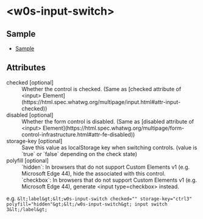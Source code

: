 # &lt;w0s-input-switch&gt;

## Sample

- [Sample](https://saekitominaga.github.io/customelements-input-switch/sample.html)

## Attributes

<dl>
<dt>checked [optional]</dt>
<dd>Whether the control is checked. (Same as [checked attribute of &lt;input&gt; Element](https://html.spec.whatwg.org/multipage/input.html#attr-input-checked))</dd>
<dt>disabled [optional]</dt>
<dd>Whether the form control is disabled. (Same as [disabled attribute of &lt;input&gt; Element](https://html.spec.whatwg.org/multipage/form-control-infrastructure.html#attr-fe-disabled))</dd>
<dt>storage-key [optional]</dt>
<dd>Save this value as localStorage key when switching controls. (value is `true` or `false` depending on the check state)</dd>
<dt>polyfill [optional]</dt>
<dd>`hidden`: In browsers that do not support Custom Elements v1 (e.g. Microsoft Edge 44), hide the associated with this control.</dd>
<dd>`checkbox`: In browsers that do not support Custom Elements v1 (e.g. Microsoft Edge 44), generate &lt;input type=checkbox&gt; instead.</dd>
</dl>

e.g. `&lt;label&gt;&lt;w0s-input-switch checked="" storage-key="ctrl3" polyfill="hidden"&gt;&lt;/w0s-input-switch&gt; input switch 3&lt;/label&gt;`
